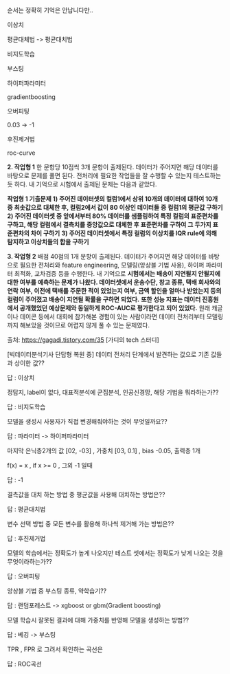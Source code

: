 순서는 정확히 기억은 안납니다만..



이상치

평균대체법 -> 평균대치법

비지도학습

부스팅

하이퍼파라미터

gradientboosting

오버피팅

0.03 -> -1

후진제거법

roc-curve





**2. 작업형 1**
한 문항당 10점씩 3개 문항이 출제된다. 데이터가 주어지면 해당 데이터를 바탕으로 문제를 풀면 된다. 전처리에 필요한 작업들을 잘 수행할 수 있는지 테스트하는 듯 하다. 내 기억으로 시험에서 출제된 문제는 다음과 같았다. 

**작업형 1 기출문제   1) 주어진 데이터셋의 컬럼1에서 상위 10개의 데이터에 대하여 10개 중 최솟값으로 대체한 후, 컬럼2에서 값이 80 이상인 데이터들 중 컬럼1의 평균값 구하기**   **2) 주어진 데이터셋 중 앞에서부터 80% 데이터를 샘플링하여 특정 컬럼의 표준편차를 구하고, 해당 컬럼에서 결측치를 중앙값으로 대체한 후 표준편차를 구하여 그 두가지 표준편차의 차이 구하기**  **3) 주어진 데이터셋에서 특정 컬럼의 이상치를 IQR rule에 의해 탐지하고 이상치들의 합을 구하기** 



**3. 작업형 2**
배점 40점의 1개 문항이 출제된다. 데이터가 주어지면 해당 데이터를 바탕으로 필요한 전처리와 feature engineering, 모델링(앙상블 기법 사용), 하이퍼 파라미터 최적화, 교차검증 등을 수행한다. 내 기억으로 **시험에서는 배송이 지연될지 안될지에 대한 여부를 예측하는 문제가 나왔다. 데이터셋에서 운송수단, 창고 종류, 택배 회사와의 연락 여부, 이전에 택배를 주문한 적이 있었는지 여부, 금액 할인을 얼마나 받았는지 등의 컬럼이 주어졌고 배송이 지연될 확률을 구하면 되었다.** **또한 성능 지표는 데이터 진흥원에서 공개했었던 예상문제와 동일하게 ROC-AUC로 평가한다고 되어 있었다.** 
원래 캐글이나 데이콘 등에서 대회에 참가해본 경험이 있는 사람이라면 데이터 전처리부터 모델링까지 해보았을 것이므로 어렵지 않게 풀 수 있는 문제였다.



출처: https://gagadi.tistory.com/35 [가디의 tech 스터디]

[빅데이터분석기사 단답형 복원 중]
데이터 전처리 단계에서 발견하는 값으로 기존 값들과 상이한 값??

답 : 이상치

 

정답지, label이 없다, 대표적분석에 군집분석, 인공신경망, 해당 기법을 뭐라하는가??

답 : 비지도학습

 

모델을 생성시 사용자가 직접 변경해줘야하는 것이 무엇일까요??

답 : 파라미터 ->  하이퍼파라미터

 

마지막 은닉층2개의 값 [02, -03] ,  가중치 [03, 0.1] , bias -0.05, 출력층 1개

f(x) = x , if x >= 0 , 그외 -1 일때 

답 : -1

 

결측값을 대치 하는 방법 중 평균값을 사용해 대치하는 방법은??

답 : 평균대치법

 

변수 선택 방법 중 모든 변수를 활용해 하나씩 제거해 가는 방법은??

답 : 후진제거법

 

모델의 학습에서는 정확도가 높게 나오지만 테스트 셋에서는 정확도가 낮게 나오는 것을 무엇이라하는가??

답 : 오버피팅

 

앙상블 기법 중 부스팅 종류, 약학습기?? 

답 : 랜덤포레스트  -> xgboost or gbm(Gradient boosting)

 

모델 학습시 잘못된 결과에 대해 가중치를 반영해 모델을 생성하는 방법??

답 : 베깅  -> 부스팅 

 

TPR , FPR 로 그려서 확인하는 곡선은

답 : ROC곡선
